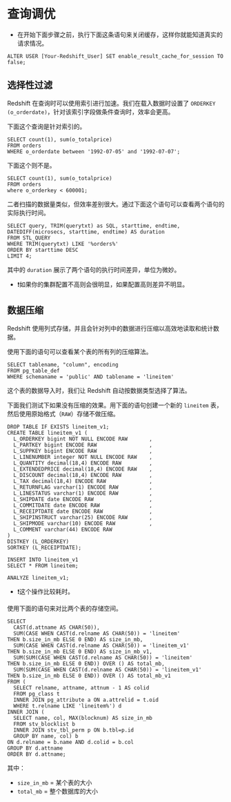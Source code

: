 # 查询调优

- 在开始下面步骤之前，执行下面这条语句来关闭缓存，这样你就能知道真实的请求情况。

```
ALTER USER [Your-Redshift_User] SET enable_result_cache_for_session TO false;
```


## 选择性过滤

Redshift 在查询时可以使用索引进行加速。我们在载入数据时设置了 `ORDERKEY (o_orderdate)`，针对该索引字段做条件查询时，效率会更高。

下面这个查询是针对索引的。

```
SELECT count(1), sum(o_totalprice)
FROM orders
WHERE o_orderdate between '1992-07-05' and '1992-07-07';
```

下面这个则不是。

```
SELECT count(1), sum(o_totalprice)
FROM orders
where o_orderkey < 600001;
```

二者扫描的数据量类似，但效率差别很大。通过下面这个语句可以查看两个语句的实际执行时间。

```
SELECT query, TRIM(querytxt) as SQL, starttime, endtime, DATEDIFF(microsecs, starttime, endtime) AS duration
FROM STL_QUERY
WHERE TRIM(querytxt) LIKE '%orders%'
ORDER BY starttime DESC
LIMIT 4;
```

其中的 `duration` 展示了两个语句的执行时间差异，单位为微妙。

- ❗️如果你的集群配置不高则会很明显，如果配置高则差异不明显。


## 数据压缩

Redshift 使用列式存储，并且会针对列中的数据进行压缩以高效地读取和统计数据。

使用下面的语句可以查看某个表的所有列的压缩算法。

```
SELECT tablename, "column", encoding
FROM pg_table_def
WHERE schemaname = 'public' AND tablename = 'lineitem'
```

这个表的数据导入时，我们让 Redshift 自动按数据类型选择了算法。

下面我们测试下如果没有压缩的效果。用下面的语句创建一个新的 `lineitem` 表，然后使用原始格式（`RAW`）存储不做压缩。

```
DROP TABLE IF EXISTS lineitem_v1;
CREATE TABLE lineitem_v1 (
  L_ORDERKEY bigint NOT NULL ENCODE RAW       ,
  L_PARTKEY bigint ENCODE RAW                 ,
  L_SUPPKEY bigint ENCODE RAW                 ,
  L_LINENUMBER integer NOT NULL ENCODE RAW    ,
  L_QUANTITY decimal(18,4) ENCODE RAW         ,
  L_EXTENDEDPRICE decimal(18,4) ENCODE RAW    ,
  L_DISCOUNT decimal(18,4) ENCODE RAW         ,
  L_TAX decimal(18,4) ENCODE RAW              ,
  L_RETURNFLAG varchar(1) ENCODE RAW          ,
  L_LINESTATUS varchar(1) ENCODE RAW          ,
  L_SHIPDATE date ENCODE RAW                  ,
  L_COMMITDATE date ENCODE RAW                ,
  L_RECEIPTDATE date ENCODE RAW               ,
  L_SHIPINSTRUCT varchar(25) ENCODE RAW       ,
  L_SHIPMODE varchar(10) ENCODE RAW           ,
  L_COMMENT varchar(44) ENCODE RAW
)
DISTKEY (L_ORDERKEY)
SORTKEY (L_RECEIPTDATE);

INSERT INTO lineitem_v1
SELECT * FROM lineitem;

ANALYZE lineitem_v1;
```

- ❗️这个操作比较耗时。

使用下面的语句来对比两个表的存储空间。

```
SELECT
  CAST(d.attname AS CHAR(50)),
  SUM(CASE WHEN CAST(d.relname AS CHAR(50)) = 'lineitem'
THEN b.size_in_mb ELSE 0 END) AS size_in_mb,
  SUM(CASE WHEN CAST(d.relname AS CHAR(50)) = 'lineitem_v1'
THEN b.size_in_mb ELSE 0 END) AS size_in_mb_v1,
  SUM(SUM(CASE WHEN CAST(d.relname AS CHAR(50)) = 'lineitem'
THEN b.size_in_mb ELSE 0 END)) OVER () AS total_mb,
  SUM(SUM(CASE WHEN CAST(d.relname AS CHAR(50)) = 'lineitem_v1'
THEN b.size_in_mb ELSE 0 END)) OVER () AS total_mb_v1
FROM (
  SELECT relname, attname, attnum - 1 AS colid
  FROM pg_class t
  INNER JOIN pg_attribute a ON a.attrelid = t.oid
  WHERE t.relname LIKE 'lineitem%') d
INNER JOIN (
  SELECT name, col, MAX(blocknum) AS size_in_mb
  FROM stv_blocklist b
  INNER JOIN stv_tbl_perm p ON b.tbl=p.id
  GROUP BY name, col) b
ON d.relname = b.name AND d.colid = b.col
GROUP BY d.attname
ORDER BY d.attname;
```

其中：

- `size_in_mb` = 某个表的大小
- `total_mb` = 整个数据库的大小














